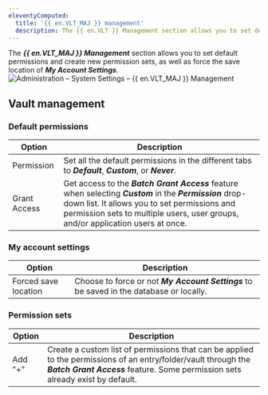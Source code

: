 ```yaml
---
eleventyComputed:
  title: '{{ en.VLT_MAJ }} management'
  description: The {{ en.VLT }} Management section allows you to set default permissions and create new permission sets, as well as force the save location of My Account Settings.
---
```

The ***{{ en.VLT_MAJ }} Management*** section allows you to set default permissions and create new permission sets, as well as force the save location of ***My Account Settings***.  
![Administration – System Settings – {{ en.VLT_MAJ }} Management](https://webdevolutions.azureedge.net/docs/en/server/ServerOp2069.png)

## Vault management

### Default permissions
| Option       | Description                                                                                           |
|--------------|-------------------------------------------------------------------------------------------------------|
| Permission   | Set all the default permissions in the different tabs to ***Default***, ***Custom***, or ***Never***. |
| Grant Access | Get access to the ***Batch Grant Access*** feature when selecting ***Custom*** in the ***Permission*** drop-down list. It allows you to set permissions and permission sets to multiple users, user groups, and/or application users at once. |

### My account settings
| Option               | Description                                                                              |
|----------------------|------------------------------------------------------------------------------------------|
| Forced save location | Choose to force or not ***My Account Settings*** to be saved in the database or locally. |

### Permission sets
| Option  | Description |
|---------|-------------|
| Add "+" | Create a custom list of permissions that can be applied to the permissions of an entry/folder/vault through the ***Batch Grant Access*** feature. Some permission sets already exist by default. |
